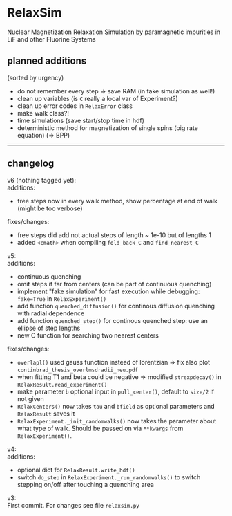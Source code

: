RelaxSim
========

Nuclear Magnetization Relaxation Simulation by paramagnetic impurities in LiF and other Fluorine Systems

planned additions
-----------------
(sorted by urgency)

* do not remember every step => save RAM (in fake simulation as well!)
* clean up variables (is `C` really a local var of Experiment?)
* clean up error codes in `RelaxError` class
* make walk class?!
* time simulations (save start/stop time in hdf)
* deterministic method for magnetization of single spins (big rate equation) (=> BPP)

* * *

changelog
---------

v6 (nothing tagged yet):  
additions:
* free steps now in every walk method, show percentage at end of walk (might be too verbose)

fixes/changes:
* free steps did add not actual steps of length ~ 1e-10 but of lengths 1
* added `<cmath>` when compiling `fold_back_C` and `find_nearest_C`

v5:  
additions:
* continuous quenching
* omit steps if far from centers (can be part of continuous quenching)
* implement "fake simulation" for fast execution while debugging: `fake=True` in `RelaxExperiment()`
* add function `quenched_diffusion()` for continous diffusion quenching with radial dependence
* add function `quenched_step()` for continous quenched step: use an ellipse of step lengths
* new C function for searching two nearest centers

fixes/changes:
* `overlapl()` used gauss function instead of lorentzian => fix also plot `continbrad_thesis_overlmsdradii_neu.pdf`
* when fitting T1 and beta could be negative => modified `strexpdecay()` in `RelaxResult.read_experiment()`
* make parameter `b` optional input in `pull_center()`, default to `size/2` if not given
* `RelaxCenters()` now takes `tau` and `bfield` as optional parameters and `RelaxResult` saves it
* `RelaxExperiment._init_randomwalks()` now takes the parameter about what type of walk. Should be passed on via `**kwargs` from `RelaxExperiment()`.

v4:  
additions:

* optional dict for `RelaxResult.write_hdf()`
* switch `do_step` in `RelaxExperiment._run_randomwalks()` to switch stepping on/off after touching a quenching area

v3:  
First commit.
For changes see file `relaxsim.py`

